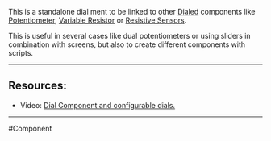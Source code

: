 This is a standalone dial ment to be linked to other [Dialed](Dialed) components like [Potentiometer](Potentiometer), [Variable Resistor](Variable%20Resistor) or [Resistive Sensors](Resistive%20Sensors).

This is useful in several cases like dual potentiometers or using sliders in combination with screens, but also to create different components with scripts.

---

## Resources:

- Video: [Dial Component and configurable dials.](https://youtu.be/mUXfwsjyRZ4)

---

#Component